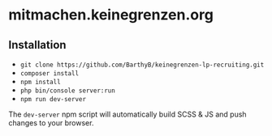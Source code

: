 # mitmachen.keinegrenzen.org

## Installation

- `git clone https://github.com/BarthyB/keinegrenzen-lp-recruiting.git`
- `composer install`
- `npm install`
- `php bin/console server:run`
- `npm run dev-server`

The `dev-server` npm script will automatically build SCSS & JS and push changes to your browser.